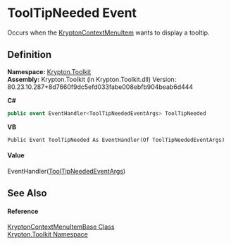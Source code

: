 # ToolTipNeeded Event


Occurs when the <a href="19269e57-f7e7-326d-c5b4-f602bf32208b.md">KryptonContextMenuItem</a> wants to display a tooltip.



## Definition
**Namespace:** <a href="79d2eac2-21f4-54ff-7552-b20c33c30600.md">Krypton.Toolkit</a>  
**Assembly:** Krypton.Toolkit (in Krypton.Toolkit.dll) Version: 80.23.10.287+8d7660f9dc5efd033fabe008ebfb904beab6d444

**C#**
``` C#
public event EventHandler<ToolTipNeededEventArgs> ToolTipNeeded
```
**VB**
``` VB
Public Event ToolTipNeeded As EventHandler(Of ToolTipNeededEventArgs)
```



#### Value
EventHandler(<a href="6c4b843e-a0dc-8ebc-9a05-54261b107fc7.md">ToolTipNeededEventArgs</a>)

## See Also


#### Reference
<a href="7d97c419-819b-74c1-360f-af4d4ae026d9.md">KryptonContextMenuItemBase Class</a>  
<a href="79d2eac2-21f4-54ff-7552-b20c33c30600.md">Krypton.Toolkit Namespace</a>  
